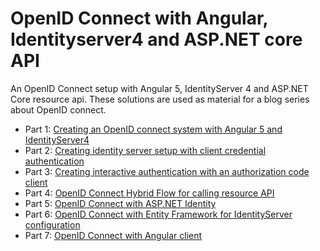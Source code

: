 # OpenID Connect with Angular, Identityserver4 and ASP.NET core API
An OpenID Connect setup with Angular 5, IdentityServer 4 and ASP.NET Core resource api.
These solutions are used as material for a blog series about OpenID connect.

* Part 1: [Creating an OpenID connect system with Angular 5 and IdentityServer4](https://christianlydemann.com/creating-an-openid-connect-system-with-angular-5-and-identityserver4-oidc-part-1/)
* Part 2: [Creating identity server setup with client credential authentication](https://christianlydemann.com/creating-identity-server-setup-with-client-credential-authentication-oidc-part-2/)
* Part 3: [Creating interactive authentication with an authorization code client](https://christianlydemann.com/openid-connect-interactive-authentication-with-authorization-code-flow-oidc-part-3/)
* Part 4: [OpenID Connect Hybrid Flow for calling resource API](https://christianlydemann.com/openid-connect-hybrid-flow-for-calling-resource-api-oidc-part-4/)
* Part 5: [OpenID Connect with ASP.NET Identity](https://christianlydemann.com/openid-connect-with-identityserver-and-asp-net-core-identity-oidc-part-5/)
* Part 6: [OpenID Connect with Entity Framework for IdentityServer configuration](https://christianlydemann.com/configure-identityserver-with-entity-framework-oidc-part-6/)
* Part 7: [OpenID Connect with Angular client](https://christianlydemann.com/openid-connect-with-angular-5-oidc-part-7/)
